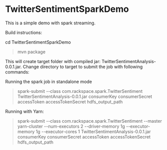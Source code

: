 TwitterSentimentSparkDemo
=========================
This is a simple demo with spark streaming.

Build instructions:

cd TwitterSentimentSparkDemo

>mvn package

This will create target folder with compiled jar: TwitterSentimentAnalysis-0.0.1.jar. Change directory to target to submit the job with following commands:

Running the spark job in standalone mode
>spark-submit --class com.rackspace.spark.TwitterSentiment TwitterSentimentAnalysis-0.0.1.jar consumerKey consumerSecret accessToken accessTokenSecret hdfs_output_path

Running with Yarn:
>spark-submit --class com.rackspace.spark.TwitterSentiment --master yarn-cluster --num-executors 2 --driver-memory 1g --executor-memory 1g --executor-cores 1 TwitterSentimentAnalysis-0.0.1.jar consumerKey consumerSecret accessToken accessTokenSecret hdfs_output_path
